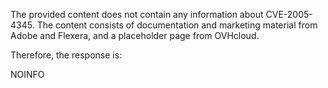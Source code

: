 The provided content does not contain any information about CVE-2005-4345. The content consists of documentation and marketing material from Adobe and Flexera, and a placeholder page from OVHcloud.

Therefore, the response is:

NOINFO